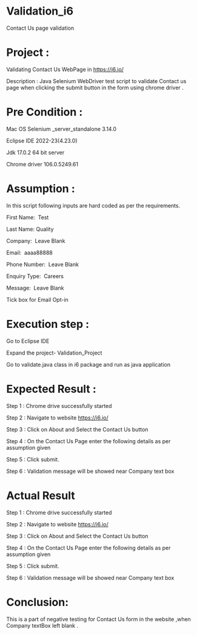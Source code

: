 # Validation_i6
Contact Us page validation
# Project : 
Validating Contact Us WebPage in https://i6.io/

Description : Java Selenium WebDriver test script to validate Contact us page  when clicking the submit button in  the form using chrome driver .

# Pre Condition :
 Mac OS
 Selenium _server_standalone 3.14.0
 
 Eclipse IDE 2022-23(4.23.0)
 
 Jdk 17.0.2 64 bit server
 
 Chrome driver 106.0.5249.61

# Assumption :
In this script following inputs are hard coded as per the requirements.

First Name:  Test

Last Name: Quality

Company:  Leave Blank

Email:  aaaa88888

Phone Number:  Leave Blank

Enquiry Type:  Careers

Message:  Leave Blank

Tick box for Email Opt-in

# Execution step :
Go to Eclipse IDE 

Expand the project- Validation_Project

Go to validate.java class in i6 package and run as java application

# Expected Result :
Step 1 : Chrome drive successfully started

Step 2 : Navigate to  website https://i6.io/

Step 3 : Click on About and Select the Contact Us button

Step 4 : On the Contact Us Page enter the following details as per assumption given 

Step 5 : Click submit. 

Step 6 : Validation message will be showed near Company text box 

# Actual Result 
Step 1 : Chrome drive successfully started

Step 2 : Navigate to  website https://i6.io/

Step 3 : Click on About and Select the Contact Us button

Step 4 : On the Contact Us Page enter the following details as per assumption given 

Step 5 : Click submit. 

Step 6 : Validation message will be showed near Company text box 

# Conclusion:
This is a part of  negative testing for Contact Us form in the website ,when Company textBox left blank .
